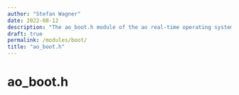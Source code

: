 ```yaml
---
author: "Stefan Wagner"
date: 2022-08-12
description: "The ao_boot.h module of the ao real-time operating system."
draft: true
permalink: /modules/boot/
title: "ao_boot.h"
---
```


# ao_boot.h
